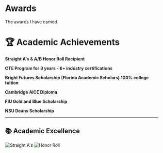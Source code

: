 # Awards
The awards I have earned.
# 🏆 Academic Achievements  
**Straight A's & A/B Honor Roll Recipient**  

**CTE Program for 3 years - 6+ industry certifications**

**Bright Futures Scholarship (Florida Academic Scholars) 100% college tuition**

**Cambridge AICE Diploma**

**FIU Gold and Blue Scholarship**

**NSU Deans Scholarship**

---

## 📚 **Academic Excellence**  
![Straight A's](https://img.shields.io/badge/Straight_A's-4CAF50?style=for-the-badge&logo=academia&logoColor=white)
![Honor Roll](https://img.shields.io/badge/A/B_Honor_Roll-FFC107?style=for-the-badge&logo=stars&logoColor=black)

